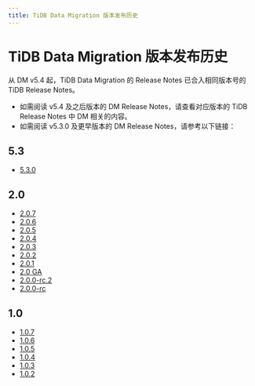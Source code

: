 ```yaml
---
title: TiDB Data Migration 版本发布历史
---
```


# TiDB Data Migration 版本发布历史

从 DM v5.4 起，TiDB Data Migration 的 Release Notes 已合入相同版本号的 TiDB Release Notes。

- 如需阅读 v5.4 及之后版本的 DM Release Notes，请查看对应版本的 TiDB Release Notes 中 DM 相关的内容。
- 如需阅读 v5.3.0 及更早版本的 DM Release Notes，请参考以下链接：

## 5.3

- [5.3.0](https://docs.pingcap.com/zh/tidb-data-migration/v5.3/5.3.0/)

## 2.0

- [2.0.7](https://docs.pingcap.com/zh/tidb-data-migration/v5.3/2.0.7/)
- [2.0.6](https://docs.pingcap.com/zh/tidb-data-migration/v5.3/2.0.6/)
- [2.0.5](https://docs.pingcap.com/zh/tidb-data-migration/v5.3/2.0.5/)
- [2.0.4](https://docs.pingcap.com/zh/tidb-data-migration/v5.3/2.0.4/)
- [2.0.3](https://docs.pingcap.com/zh/tidb-data-migration/v5.3/2.0.3/)
- [2.0.2](https://docs.pingcap.com/zh/tidb-data-migration/v5.3/2.0.2/)
- [2.0.1](https://docs.pingcap.com/zh/tidb-data-migration/v5.3/2.0.1/)
- [2.0 GA](https://docs.pingcap.com/zh/tidb-data-migration/v5.3/2.0.0-ga/)
- [2.0.0-rc.2](https://docs.pingcap.com/zh/tidb-data-migration/v5.3/2.0.0-rc.2/)
- [2.0.0-rc](https://docs.pingcap.com/zh/tidb-data-migration/v5.3/2.0.0-rc/)

## 1.0

- [1.0.7](https://docs.pingcap.com/zh/tidb-data-migration/v5.3/1.0.7/)
- [1.0.6](https://docs.pingcap.com/zh/tidb-data-migration/v5.3/1.0.6/)
- [1.0.5](https://docs.pingcap.com/zh/tidb-data-migration/v5.3/1.0.5/)
- [1.0.4](https://docs.pingcap.com/zh/tidb-data-migration/v5.3/1.0.4/)
- [1.0.3](https://docs.pingcap.com/zh/tidb-data-migration/v5.3/1.0.3/)
- [1.0.2](https://docs.pingcap.com/zh/tidb-data-migration/v5.3/1.0.2/)